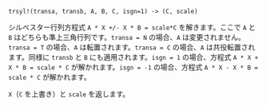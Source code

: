 ```
trsyl!(transa, transb, A, B, C, isgn=1) -> (C, scale)
```

シルベスター行列方程式 `A * X +/- X * B = scale*C` を解きます。ここで `A` と `B` はどちらも準上三角行列です。`transa = N` の場合、`A` は変更されません。`transa = T` の場合、`A` は転置されます。`transa = C` の場合、`A` は共役転置されます。同様に `transb` と `B` にも適用されます。`isgn = 1` の場合、方程式 `A * X + X * B = scale * C` が解かれます。`isgn = -1` の場合、方程式 `A * X - X * B = scale * C` が解かれます。

`X`（`C` を上書き）と `scale` を返します。
